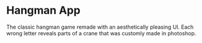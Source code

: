 # Hangman App
The classic hangman game remade with an aesthetically pleasing UI.
Each wrong letter reveals parts of a crane that was customly made
in photoshop.
